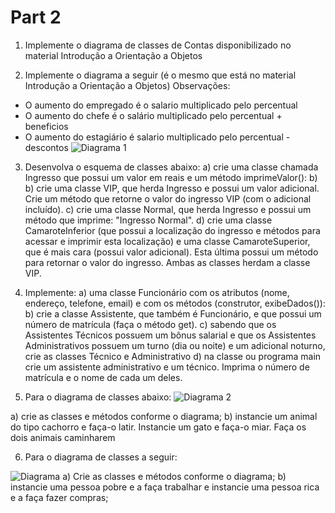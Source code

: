 # Part 2

1. Implemente o diagrama de classes de Contas disponibilizado no material Introdução a Orientação a
 Objetos
  
2. Implemente o diagrama a seguir (é o mesmo que está no material Introdução a Orientação a Objetos)
Observações:
- O aumento do empregado é o salario multiplicado pelo percentual
- O aumento do chefe é o salário multiplicado pelo percentual + beneficios
- O aumento do estagiário é salario multiplicado pelo percentual - descontos
![Diagrama 1](https://lh3.googleusercontent.com/A_xxZirjGGcZ3oymJMzz7XlnwBHNGrOc9Y7OKDA-s06ltUsNv49ThdHjkd6fChl713aWk0309vCzGc1qki7yBdak9QPHuNgokwxTttH37X8CzTvP6WEo7wy9bjP5VwgEUP1SHrCM0-j2yZ4ZD7kpLPLKJg0GK_qyYdX4TCX8PeYUJM10VewwjEC2RT80OObc9lKh0AvKXfp9JySfBQ8xg07tWedtUr2gnBwOJtRNB_8tE4XkKV6arP1bXATNia1KOJX6bTqB-HhVziS0t5hYBUsKGse9hcnzBC-xFDv2BABda8OD3FABEsL_Fp57YR9Lf1EIXqoGGNYies9qEHN888Hy_bwbe3ezYmub0JauMEpJylu1ZWRsFUP3HE7HYsTdPghinHATlj7WorXnW3Oj_H3grXBX4D9TnvySnqdDGr06V2R3q-bF8aJuGAJ1whoysSO2daPlaPsMnFWsGXKFo6aKZL1-U5QDeZWTtFdO1U6mnFYk5J4wXL-5KgBpvIgJ9qTUqw_cV-eA5Uzd-fwh_accFRMbZ0jU21qVJMxtfm2fWkoa3avhlb5iAq6zh3X4ELpLN8H5S4ZQQWKofOA56KyKHp_CZCiblfMrdZK8Wn_m1ZQQ1W4_0VcXXwafL3jQcY9XOBV5nso-qGGDUfKEnPhoH7x-Afk=w1390-h459-no)

3.   Desenvolva o esquema de classes abaixo:
a) crie uma classe chamada Ingresso que possui um valor em reais e um método imprimeValor():
b) b) crie uma classe VIP, que herda Ingresso e possui um valor adicional. Crie um método que retorne o
valor do ingresso VIP (com o adicional incluído).
c) crie uma classe Normal, que herda Ingresso e possui um método que imprime: "Ingresso Normal".
d) crie uma classe CamaroteInferior (que possui a localização do ingresso e métodos para acessar e imprimir
esta localização) e uma classe CamaroteSuperior, que é mais cara (possui valor adicional). Esta última possui
um método para retornar o valor do ingresso. Ambas as classes herdam a classe VIP.

4. Implemente:
a) uma classe Funcionário com os atributos (nome, endereço, telefone, email) e com os métodos (construtor,
exibeDados()):
b) crie a classe Assistente, que também é Funcionário, e que possui um número de matrícula (faça o método
get).
c) sabendo que os Assistentes Técnicos possuem um bônus salarial e que os Assistentes Administrativos
possuem um turno (dia ou noite) e um adicional noturno, crie as classes Técnico e Administrativo
d) na classe ou programa main crie um assistente administrativo e um técnico. Imprima o número de
matrícula e o nome de cada um deles.

5. Para o diagrama de classes abaixo:
![Diagrama 2](https://lh3.googleusercontent.com/LNQrcc8Xm5Gg9yNqDFzYww89392JeNN_OrK_cvkRDzOyp-oSQKwUYzOaVtU01zpi54RrO7r7_UpSxt9H2693nlnj82UNzG1922nGFp2wU6ZkFv-l5IjoeVgC8z-TMOZMDWbRG22-B2Yt1w1qXfL1IVM1kDSXzWYz8kWGWhs8-faWd97VLG_orpDioXriDG0XWRa-G7iNGVbv19a3VBzf8-QdbNpchrai5Mvn9ge45wE6oJWoNbaheRr63Mxb6RxXj2kQnMnh_y0CDoKlqLQBgmRNdRL37hNd800Y3MVCiPBjVtv1dX_edBnemZmmc0srb4t2kr7jpzd77UQ6pjzbnSSYWARs4B0lSI0JBPIFGB53dAO03eJI6WHZyZLKoEchyGw1A_LiPD5KTKC0VX6w16X3fNMCSi42PumajYwomxVP2DiT8YLnvzymTEx8jlptnIbDvIfWPRfZ6XOZKi-TMNvXxgVjv6SVV8MXHLEF3FZeDg3GaBQiA4BF19cMtUz1iDw2rw6_Dw7St3Nn26PwPydl6L40tBaTG3Hc6Nhl3-Y7Vq3FoUcPSho619ERAwCmhXanOwJfVRoATyBMTAEWaAkQtTU71bym1CS3QMvqbAEh7XysgfKcNq8HiA0xoPR9I8lIJRzpF-ZcyZQKMgbl6mNrVU2hnsw=w817-h393-no)

a) crie as classes e métodos conforme o diagrama;
b) instancie um animal do tipo cachorro e faça-o latir. Instancie um gato e faça-o miar. Faça os dois animais
caminharem

6. Para o diagrama de classes a seguir:

![Diagrama](https://lh3.googleusercontent.com/OSNFkjM7USBL28XWXfkBtd-vxsf7XeIdv2PlWiTjVewyzUJKZIeCGKaAZjZ12TOh2I8oG3Hc7m8-8p-c8Py2YI-H01mp2kW3_bUwvjXhJs4WmlTT0O8pQqnKp3d8N2yz_Fb7aAFCdYfPs7mWYu-haMqMOOHaz7SQ3yOVncvpRMbxH8NOV4m3QvcA28-0WL_1CziYD80AbyWiKrYfMTJZ6n3pcpD91aCuBc5qF2KIUYIVR89wKkLzkZXpbD80E3Euk8bwK6VAfJHnk6HVBRzGLG5dQJGE0jKIBor-nnKmb8i0u5QeVZnVgvCQRG8KauE6bNeE4Z2ZkynaB73C3EoyNcqzcUxg7Z4CIwgrkOwObYtmFr_B3ilXaXUxf7w4fSItOhnch2cw5Fxa8fGM8PNN2mvbv9Og4veCvujSgPHzRYOzC-yDJ2FEf8jUPigWaGQ0s2FRxYPjv-xybwf4p_mlaCXmLuel2i4Tw5v-EoYknoy1cdZ7p4r_mNkFWQjSOGKAtoM0h228hQe0b6jFVj_WcpWh-wnkiPBV-eCqPcLbfGANnlTn7-xqUFYO9ITf0v08kdZ7oSr0Xwa56CpNJX5xQTk5Plts1WpTDUTGYaL8iufEdeEpRpMZyCUkhfTpMTLMH4vTpJt5CXGmxP7sfD338y7Wm3fw6Z0=w893-h452-no)
a) Crie as classes e métodos conforme o diagrama;
b) instancie uma pessoa pobre e a faça trabalhar e instancie uma pessoa rica e a faça fazer compras;